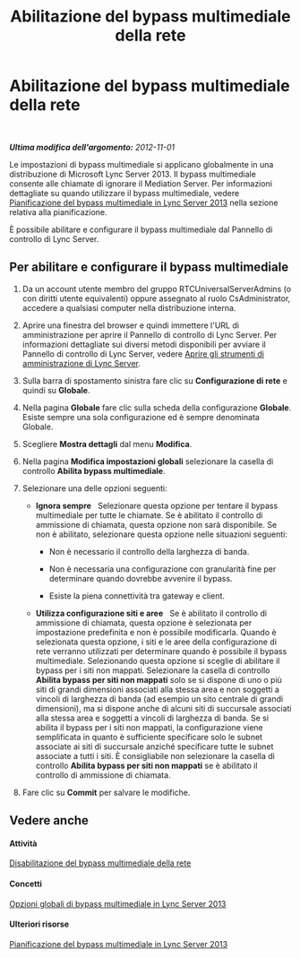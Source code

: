 ﻿---
title: Abilitazione del bypass multimediale della rete
TOCTitle: Abilitazione del bypass multimediale della rete
ms:assetid: 95c4fa06-49d3-41ac-acdc-7dcda66e5508
ms:mtpsurl: https://technet.microsoft.com/it-it/library/Gg182552(v=OCS.15)
ms:contentKeyID: 49301371
ms.date: 08/24/2015
mtps_version: v=OCS.15
ms.translationtype: HT
---

# Abilitazione del bypass multimediale della rete

 

_**Ultima modifica dell'argomento:** 2012-11-01_

Le impostazioni di bypass multimediale si applicano globalmente in una distribuzione di Microsoft Lync Server 2013. Il bypass multimediale consente alle chiamate di ignorare il Mediation Server. Per informazioni dettagliate su quando utilizzare il bypass multimediale, vedere [Pianificazione del bypass multimediale in Lync Server 2013](lync-server-2013-planning-for-media-bypass.md) nella sezione relativa alla pianificazione.

È possibile abilitare e configurare il bypass multimediale dal Pannello di controllo di Lync Server.

## Per abilitare e configurare il bypass multimediale

1.  Da un account utente membro del gruppo RTCUniversalServerAdmins (o con diritti utente equivalenti) oppure assegnato al ruolo CsAdministrator, accedere a qualsiasi computer nella distribuzione interna.

2.  Aprire una finestra del browser e quindi immettere l'URL di amministrazione per aprire il Pannello di controllo di Lync Server. Per informazioni dettagliate sui diversi metodi disponibili per avviare il Pannello di controllo di Lync Server, vedere [Aprire gli strumenti di amministrazione di Lync Server](lync-server-2013-open-lync-server-administrative-tools.md).

3.  Sulla barra di spostamento sinistra fare clic su **Configurazione di rete** e quindi su **Globale**.

4.  Nella pagina **Globale** fare clic sulla scheda della configurazione **Globale**. Esiste sempre una sola configurazione ed è sempre denominata Globale.

5.  Scegliere **Mostra dettagli** dal menu **Modifica**.

6.  Nella pagina **Modifica impostazioni globali** selezionare la casella di controllo **Abilita bypass multimediale**.

7.  Selezionare una delle opzioni seguenti:
    
      - **Ignora sempre**   Selezionare questa opzione per tentare il bypass multimediale per tutte le chiamate. Se è abilitato il controllo di ammissione di chiamata, questa opzione non sarà disponibile. Se non è abilitato, selezionare questa opzione nelle situazioni seguenti:
        
          - Non è necessario il controllo della larghezza di banda.
        
          - Non è necessaria una configurazione con granularità fine per determinare quando dovrebbe avvenire il bypass.
        
          - Esiste la piena connettività tra gateway e client.
    
      - **Utilizza configurazione siti e aree**   Se è abilitato il controllo di ammissione di chiamata, questa opzione è selezionata per impostazione predefinita e non è possibile modificarla. Quando è selezionata questa opzione, i siti e le aree della configurazione di rete verranno utilizzati per determinare quando è possibile il bypass multimediale. Selezionando questa opzione si sceglie di abilitare il bypass per i siti non mappati. Selezionare la casella di controllo **Abilita bypass per siti non mappati** solo se si dispone di uno o più siti di grandi dimensioni associati alla stessa area e non soggetti a vincoli di larghezza di banda (ad esempio un sito centrale di grandi dimensioni), ma si dispone anche di alcuni siti di succursale associati alla stessa area e soggetti a vincoli di larghezza di banda. Se si abilita il bypass per i siti non mappati, la configurazione viene semplificata in quanto è sufficiente specificare solo le subnet associate ai siti di succursale anziché specificare tutte le subnet associate a tutti i siti. È consigliabile non selezionare la casella di controllo **Abilita bypass per siti non mappati** se è abilitato il controllo di ammissione di chiamata.

8.  Fare clic su **Commit** per salvare le modifiche.

## Vedere anche

#### Attività

[Disabilitazione del bypass multimediale della rete](lync-server-2013-disabling-network-media-bypass.md)  

#### Concetti

[Opzioni globali di bypass multimediale in Lync Server 2013](lync-server-2013-global-media-bypass-options.md)  

#### Ulteriori risorse

[Pianificazione del bypass multimediale in Lync Server 2013](lync-server-2013-planning-for-media-bypass.md)


